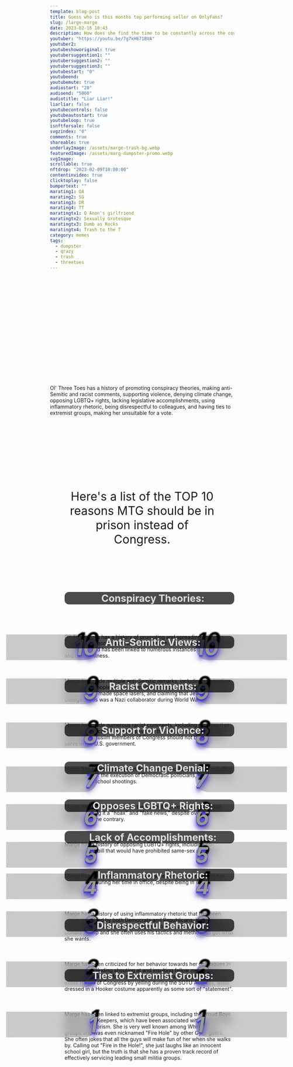 ```yaml
---
template: blog-post
title: Guess who is this months top performing seller on OnlyFans?
slug: /large-marge
date: 2023-02-16 10:43
description: How does she find the time to be constantly across the country AND running a successful front for PPV loans scams? 
youtuber: "https://youtu.be/7g7kH671BVA"
youtuber2: 
youtubeshoworiginal: true
youtubersuggestion1: ""
youtubersuggestion2: ""
youtubersuggestion3: ""
youtubestart: "0"
youtubeend: 
youtubemute: true
audiostart: "20"
audioend: "5000"
audiotitle: "Liar Liar!"
liarliar: false
youtubecontrols: false
youtubeautostart: true
youtubeloop: true
isnftforsale: false
svgzindex: "0"
comments: true
shareable: true
underlayImage: /assets/marge-trash-bg.webp
featuredImage: /assets/marg-dumpster-promo.webp
svgImage: 
scrollable: true
nftdrop: "2023-02-09T10:00:00"
contentinvideo: true
clicktoplay: false
bumpertext: ""
marating1: QA
marating2: SG
marating3: DR
marating4: TT
maratingtx1: Q Anon's girlfriend
maratingtx2: Sexually Grotesque
maratingtx3: Dumb as Rocks
maratingtx4: Trash to the T
category: memes
tags:
  - dumpster
  - qrazy
  - trash
  - threetoes
---
```

<div class="contentinside" style="position:relative; aspect-ratio:16/9;  width:100%; border:0px solid white; display:flex; flex-direction:column; justify-content:center;">

<!-- <div class="bubble bubble-bottom-left" style="position:absolute; width:; top:45%; left:15vw; display:flex; justify-content:center;backdrop-filter: blur(6px); font-size:110%;
animation: bubbleBop 12s ease-in;
animation-delay: 6s;
animation-direction: forwards;
animation-iteration-count:2;
opacity:0;">I'm worried about dying, and not becoming a good guy. </div> -->


<div class="bubble bubble-bottom-right" style="position:absolute; width:50vw; top:30%; right:10vw; display:block; justify-content:center; font-size:110%;backdrop-filter: blur(6px);
animation: bubbleBop1 5s ease-in;
animation-delay:2.5s;
animation-direction: forwards;
animation-iteration-count:1;
opacity:0;">Finally, I'm Chlamydia FREE AGAIN! </div>

<div class="bubble bubble-bottom-right" style="position:absolute; z-index:4; width:50vw; top:30%; right:20vw; display:block; justify-content:center; font-size:110%;backdrop-filter: blur(6px);
animation: bubbleBop1 8s ease-in-out;
animation-delay:10.5s;
animation-direction: forwards;
animation-iteration-count:1;
opacity:0;">Having the best health care helps (and for FREE)! </div>

</div>

<style>

	  @keyframes question1 {
	0% {  opacity:0;}
	5%{ opacity:1;}
	50%{opacity:1;}
	51% {  opacity:0; }
	100% {  opacity:0;}
  }
  
  @keyframes bubbleBop1 {
	0% {  opacity:0;}
	5%{ opacity:1;}
	50%{opacity:1;}
	51% {  opacity:0; }
	100% {  opacity:0;}
  }


.bubble {
	position: relative;
	font-family: sans-serif;
	font-size: clamp(.7rem, 1.8vw, 2.4rem);
	line-height: 110%;
	min-width: 50vw;
	background: rgba(255, 255, 255, 1);
	text-shadow: 0 0 2x rgba(0, 0, 0, 1);
	border-radius: 40px;
	padding: 2vh 2vw;
	text-align: center;
	color: #000;
  animation:question1;
  filter:drop-shadow(0 0px 16px rgba(0, 0, 0, 1));
  }
  
  .bubble-bottom-left::before {
	content: "";
	width: 0px;
	height: 0px;
	position: absolute;
	border-left: 34px solid #fff;
	border-right: 8px solid transparent;
	border-top: 5px solid #fff;
	border-bottom: 40px solid transparent;
	left: 32px;
	bottom: -44px;
	opacity:1;
  }

  .bubble-bottom-right::before {
	content: "";
	width: 0px;
	height: 0px;
	position: absolute;
	border-right: 34px solid #fff;
	border-left: 8px solid transparent;
	border-top: 5px solid #fff;
	border-bottom: 40px solid transparent;
	right: 32px;
	bottom: -44px;
	opacity:1;
  }

 
  @media (max-width: 48rem) {
	.bubble{
		top:10% !important;
	}
	.bubble-bottom-right{top:13vh !important;}
  }

  


  

.numblist {
  clear: both;
  list-style: none;
counter-reset:item 11;
}
.numblist li {
  margin: 0 0;
  padding-top: 2em;
  padding-left: 1rem;
  display: block;
  position: relative;
  /* counter-increment: inst; */
counter-increment:item -1;
}
.numblist li::before {
content:counter(item) " ";
  background: rgba(0, 0, 0, .2);
  backdrop-filter: blur(12px);
  color: #999;
  font-size:clamp(3rem, 6vw, 5rem);
  font-weight: 700;
  font-style: italic;
  border-radius: 0 0.675em 0.675em 0;
  text-align: right;
  left: -20%;
top:0;
  width: 150px;
  position: absolute;
  transition: all 0.2s ease-in-out;
  text-shadow: .5vw -.5vh .3vw #000,0 8px 20px rgb(40, 8, 202),0px 12px 10px rgb(139, 142, 167),0 2px rgb(39, 67, 227),0 5px 2px rgb(39, 61, 227),0 0 2px rgb(39, 52, 227),0 0 2px rgb(39, 42, 227),0 0 1px rgb(39, 73, 227); */
}

.numblist li::after {
content:counter(item) " ";
  background: rgba(0, 0, 0, .2);
  backdrop-filter: blur(12px);
  color: #999;
  font-size:clamp(3rem, 6vw, 5rem);
  font-weight: 700;
  font-style: italic;
  border-radius: 0.675em 0   0 0.675em;
  text-align: left;
  right: -20%;
top:0;
  width: 140px;
  position: absolute;
  transition: all 0.2s ease-in-out;
  text-shadow: .5vw -.5vh .3vw #000,0 8px 20px rgb(40, 8, 202),0px 12px 10px rgb(139, 142, 167),0 2px rgb(39, 67, 227),0 5px 2px rgb(39, 61, 227),0 0 2px rgb(39, 52, 227),0 0 2px rgb(39, 42, 227),0 0 1px rgb(39, 73, 227); */
}

@media (min-width:50em) {
  .numblist li:before {
    width: 250px;
    left: -15vw;
    top:1vh;
  }
  
    .numblist li::after {
    width: 250px;
    right: -15vw;
    top:1vh;
  }
}
li h2{
    background: rgba(0, 0, 0, 0.7);
    padding:1px 1vw 1px 3vw;
    margin:-2.6vh auto 2vh auto;
    border-radius: 12px;
    font-size:clamp(1.2rem, 2.8vw, 3.8rem) !important;
    color: #ddd;
      text-align:center;
    		/* text-shadow: 0 20px 7px #000,0 8px 20px rgb(40, 8, 202),0px 12px 10px rgb(139, 142, 167),0 2px rgb(39, 67, 227),0 5px 2px rgb(39, 61, 227),0 0 2px rgb(39, 52, 227),0 0 2px rgb(39, 42, 227),0 0 1px rgb(39, 73, 227); */
}

    </style>


<div class="contentbody" style="text-align:left !important; margin-top:0;">


Ol' Three Toes has a history of promoting conspiracy theories, making anti-Semitic and racist comments, supporting violence, denying climate change, opposing LGBTQ+ rights, lacking legislative accomplishments, using inflammatory rhetoric, being disrespectful to colleagues, and having ties to extremist groups, making her unsuitable for a vote.

<div class="" style="font-size:clamp(2rem, 3vw, 3.8rem); padding:0; text-align:center; width:80%; height:; overflow:visible; margin:5vh auto; border-radius:12px;">

Here's a list of the TOP 10 reasons MTG should be in prison instead of Congress.
<!-- <blockquote>
She promotes conspiracy theories like QAnon.
She has made anti-Semitic remarks.
She has made racist comments.
She has expressed support for violence and harassment.
She denies the scientific consensus on climate change.
She opposes LGBTQ+ rights.
She has not sponsored or co-sponsored any legislation that has become law.
She uses inflammatory rhetoric.
She is disrespectful to her colleagues in Congress.
She has ties to extremist groups like the Proud Boys and the Oath Keepers.
</blockquote> -->

</div>




<ol class="numblist" style="">
<li>

## Conspiracy Theories:
Ol' Three Toes has a history of promoting and spreading baseless conspiracy theories such as QAnon, which is associated with far-right extremism and has been linked to numerous instances of violence and mental illness.</li>

<li>

## Anti-Semitic Views:
Marge has made multiple anti-Semitic remarks, including suggesting that Jewish people were responsible for recent wildfires in California using Jewish-made space lasers, and claiming that Jewish billionaire George Soros was a Nazi collaborator during World War II.</li>

<li>

## Racist Comments:
Marge has made numerous racist comments, including claiming that African Americans "are held slaves to the Democratic Party," and stating that Muslim members of Congress should not be allowed to serve in the U.S. government.</li>

<li>

## Support for Violence:
Marge has expressed support for violence and harassment, including advocating for the execution of Democratic politicians, and harassing survivors of school shootings.</li>

<li>

## Climate Change Denial:
Marge has repeatedly denied the scientific consensus on climate change, calling it a "hoax" and "fake news," despite overwhelming evidence to the contrary.</li>

<li>

## Opposes LGBTQ+ Rights:
Marge has a history of opposing LGBTQ+ rights, including co-sponsoring a bill that would have prohibited same-sex marriage.</li>

<li>

## Lack of Accomplishments:
Marge has not sponsored or co-sponsored any legislation that has become law during her time in office, despite being in office since January 2021.</li>

<li>

## Inflammatory Rhetoric:
Marge has a history of using inflammatory rhetoric that has been widely criticized by both Democrats and Republicans, including comparing COVID-19 safety measures to Nazi Germany. Her idol is Donald Trump and she often uses his tactics and methods to get what she wants.</li>

<li>

## Disrespectful Behavior:
Marge has been criticized for her behavior towards her colleagues in Congress, including shouting at and insulting fellow members of Congress in public. Most recently she embarassed herself and the entire House of Congress by yelling during the SOTU Address, while dressed in a Hooker costume apparently as some sort of "statement".</li>

<li>

## Ties to Extremist Groups:
Marge has been linked to extremist groups, including the Proud Boys and the Oath Keepers, which have been associated with violence and domestic terrorism.  She is very well known among White Power groups and was even nicknamed "Fire Hole" by other Gym-goers. She often jokes that all the guys will make fun of her when she walks by. Calling out "Fire in the Hole!", she just laughs like an innocent school girl, but the truth is that she has a proven track record of effectively servicing leading small militia groups.</li>


</ol>

</div>




